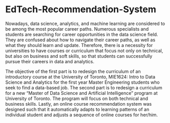 # EdTech-Recommendation-System


Nowadays, data science, analytics, and machine learning are considered to be among the most popular career paths. Numerous specialists and students are searching for career opportunities in the data science field. They are confused about how to navigate their career paths, as well as what they should learn and update. Therefore, there is a necessity for universities to have courses or curriculum that focus not only on technical, but also on business and soft skills, so that students can successfully pursue their careers in data and analytics.

The objective of the first part is to redesign the curriculum of an introductory course at the University of Toronto, MIE1624: Intro to Data Science and Analytics for the first year Master Engineering students who seek to find a data-based job. The second part is to redesign a curriculum for a new “Master of Data Science and Artificial Intelligence” program at University of Toronto. The program will focus on both technical and business skills. Lastly, an online course recommendation system was designed such that it automatically adapts to learning patterns of an individual student and adjusts a sequence of online courses for her/him.
